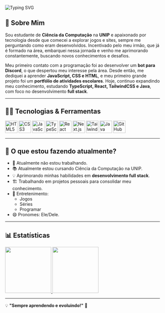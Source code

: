 ![Typing SVG](https://readme-typing-svg.herokuapp.com?color=%2375AADB&size=35&center=true&vCenter=true&width=1000&lines=Hello,+World!+👋;Me+chamo+Andrey+Cadmo!+🚀;Desenvolvedor+💻;Futuro+GameDev!🎮)


## 📌 Sobre Mim

Sou estudante de **Ciência da Computação** na **UNIP** e apaixonado por tecnologia desde que comecei a explorar jogos e sites, sempre me perguntando como eram desenvolvidos. Incentivado pelo meu irmão, que já é formado na área, embarquei nessa jornada e venho me aprimorando constantemente, buscando novos conhecimentos e desafios.

Meu primeiro contato com a programação foi ao desenvolver um **bot para Discord**, o que despertou meu interesse pela área. Desde então, me dediquei a aprender **JavaScript, CSS e HTML**, e meu primeiro grande projeto foi um **portfólio de atividades escolares**. Hoje, continuo expandindo meu conhecimento, estudando **TypeScript, React, TailwindCSS e Java**, com foco no desenvolvimento **full stack**.

---

## 👨‍💻 Tecnologias & Ferramentas

<div class="tech-icons">
    <img width="40px" src="https://cdn.jsdelivr.net/gh/devicons/devicon/icons/html5/html5-original-wordmark.svg" title="HTML5"/>
    <img width="40px" src="https://cdn.jsdelivr.net/gh/devicons/devicon/icons/css3/css3-original-wordmark.svg" title="CSS3"/>
    <img width="40px" src="https://cdn.jsdelivr.net/gh/devicons/devicon/icons/javascript/javascript-original.svg" title="JavaScript"/>
    <img width="40px" src="https://cdn.jsdelivr.net/gh/devicons/devicon/icons/typescript/typescript-original.svg" title="TypeScript"/>
    <img width="40px" src="https://cdn.jsdelivr.net/gh/devicons/devicon/icons/react/react-original.svg" title="React"/>
    <img width="40px" src="https://cdn.jsdelivr.net/gh/devicons/devicon/icons/nextjs/nextjs-original.svg" title="Next.js"/>
    <img width="40px" src="https://upload.wikimedia.org/wikipedia/commons/d/d5/Tailwind_CSS_Logo.svg" title="TailwindCSS" alt="TailwindCSS logo" />
    <img width="40px" src="https://cdn.jsdelivr.net/gh/devicons/devicon/icons/java/java-original.svg" title="Java"/>
    <img width="40px" src="https://cdn.jsdelivr.net/gh/devicons/devicon/icons/github/github-original.svg" title="GitHub"/>
</div>

---

## 🎯 O que estou fazendo atualmente?
- 🔭 Atualmente não estou trabalhando.
- 📚 Atualmente estou cursando Ciência da Computação na UNIP.
- 💡 Aprimorando minhas habilidades em **desenvolvimento full stack**.
- 🏗️ Trabalhando em projetos pessoais para consolidar meu conhecimento.
- 💬 Entretenimento:
  - Jogos
  - Séries
  - Programar
- 😄 Pronomes: Ele/Dele.

---

## 📊 Estatísticas

<a href="https://github.com/AndreyCadmo">
    <img loading="lazy" height="150em" src="https://github-readme-stats.vercel.app/api/top-langs/?username=AndreyCadmo&layout=compact&langs_count=7&theme=dracula" border="0" />
    <img loading="lazy" height="150em" src="https://github-readme-stats.vercel.app/api?username=AndreyCadmo&show_icons=true&theme=dracula&include_all_commits=true&count_private=true" border="0" />
</a>

---

💡 **"Sempre aprendendo e evoluindo!"** 🚀
